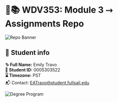 # 🔐📚 WDV353: Module 3 ⤑ Assignments Repo

![Repo Banner](https://www.dropbox.com/scl/fi/2tg9yj1my4tu4e6r3ryhq/repobanner.png?rlkey=u81eqfslsjercs9je5r13s52u&raw=1)

## 🔗 Student info

**♑ Full Name:** Emily Travo <br>
**🔑 Student ID:** 0005303522 <br>
**⌛ Timezone:** PST <br>
📬 Contact: EATravo@student.fullsail.edu

![Degree Program](https://img.shields.io/badge/Degree-Web%20Development-orange?logo=gnometerminal)
<br>


